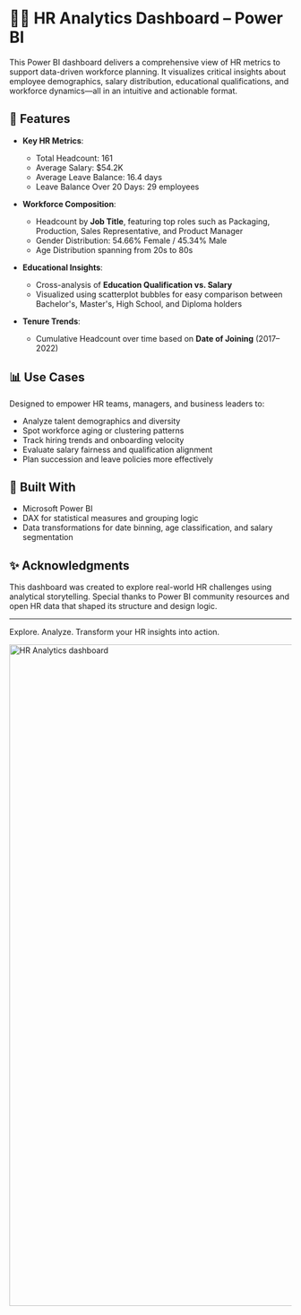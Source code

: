 # 🧑‍💼 HR Analytics Dashboard – Power BI

This Power BI dashboard delivers a comprehensive view of HR metrics to support data-driven workforce planning. It visualizes critical insights about employee demographics, salary distribution, educational qualifications, and workforce dynamics—all in an intuitive and actionable format.

## 🚀 Features

- **Key HR Metrics**:
  - Total Headcount: 161
  - Average Salary: $54.2K
  - Average Leave Balance: 16.4 days
  - Leave Balance Over 20 Days: 29 employees

- **Workforce Composition**:
  - Headcount by **Job Title**, featuring top roles such as Packaging, Production, Sales Representative, and Product Manager
  - Gender Distribution: 54.66% Female / 45.34% Male
  - Age Distribution spanning from 20s to 80s

- **Educational Insights**:
  - Cross-analysis of **Education Qualification vs. Salary**
  - Visualized using scatterplot bubbles for easy comparison between Bachelor's, Master's, High School, and Diploma holders

- **Tenure Trends**:
  - Cumulative Headcount over time based on **Date of Joining** (2017–2022)

## 📊 Use Cases

Designed to empower HR teams, managers, and business leaders to:
- Analyze talent demographics and diversity
- Spot workforce aging or clustering patterns
- Track hiring trends and onboarding velocity
- Evaluate salary fairness and qualification alignment
- Plan succession and leave policies more effectively

## 🔧 Built With

- Microsoft Power BI
- DAX for statistical measures and grouping logic
- Data transformations for date binning, age classification, and salary segmentation


## ✨ Acknowledgments

This dashboard was created to explore real-world HR challenges using analytical storytelling. Special thanks to Power BI community resources and open HR data that shaped its structure and design logic.

---

Explore. Analyze. Transform your HR insights into action.



<img width="1180" alt="HR Analytics dashboard" src="https://github.com/user-attachments/assets/e69159aa-00a5-416b-8aba-8c09a855eba9" />
